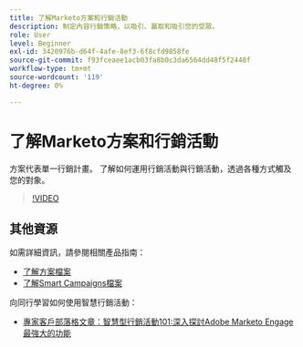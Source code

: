 ```yaml
---
title: 了解Marketo方案和行銷活動
description: 制定內容行銷策略，以吸引、贏取和吸引您的受眾。
role: User
level: Beginner
exl-id: 3420976b-d64f-4afe-8ef3-6f8cfd9858fe
source-git-commit: f93fceaee1acb03fa8b0c3da6564dd48f5f2448f
workflow-type: tm+mt
source-wordcount: '119'
ht-degree: 0%

---
```


# 了解Marketo方案和行銷活動

方案代表單一行銷計畫。 了解如何運用行銷活動與行銷活動，透過各種方式觸及您的對象。

>[!VIDEO](https://video.tv.adobe.com/v/3418042/?quality=12&learn=on)

## 其他資源

如需詳細資訊，請參閱相關產品指南：

* [了解方案檔案](https://experienceleague.adobe.com/docs/marketo/using/product-docs/core-marketo-concepts/programs/creating-programs/understanding-programs.html?lang=en)
* [了解Smart Campaigns檔案](https://experienceleague.adobe.com/docs/marketo/using/product-docs/core-marketo-concepts/smart-campaigns/understanding-smart-campaigns.html?lang=en)

向同行學習如何使用智慧行銷活動：

* [專家客戶部落格文章：智慧型行銷活動101:深入探討Adobe Marketo Engage最強大的功能](https://nation.marketo.com/t5/product-blogs/smart-campaigns-101-a-deep-dive-into-adobe-marketo-engage-s-most/ba-p/313385#M1838)
